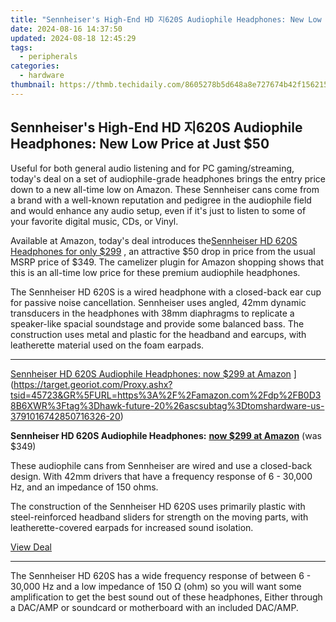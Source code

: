 ```yaml
---
title: "Sennheiser's High-End HD 지620S Audiophile Headphones: New Low Price at Just $50"
date: 2024-08-16 14:37:50
updated: 2024-08-18 12:45:29
tags:
  - peripherals
categories:
  - hardware
thumbnail: https://thmb.techidaily.com/8605278b5d648a8e727674b42f156215fdccc4c56056b931eaef077a91501e84.jpg
---
```


## Sennheiser's High-End HD 지620S Audiophile Headphones: New Low Price at Just $50

Useful for both general audio listening and for PC gaming/streaming, today's deal on a set of audiophile-grade headphones brings the entry price down to a new all-time low on Amazon. These Sennheiser cans come from a brand with a well-known reputation and pedigree in the audiophile field and would enhance any audio setup, even if it's just to listen to some of your favorite digital music, CDs, or Vinyl.

 Available at Amazon, today's deal introduces the[Sennheiser HD 620S Headphones for only $299](https://target.georiot.com/Proxy.ashx?tsid=45723&GR%5FURL=https%3A%2F%2Famazon.com%2Fdp%2FB0D38B6XWR%3Ftag%3Dhawk-future-20%26ascsubtag%3Dtomshardware-us-1443781759745544702-20) , an attractive $50 drop in price from the usual MSRP price of $349\. The camelizer plugin for Amazon shopping shows that this is an all-time low price for these premium audiophile headphones.

 The Sennheiser HD 620S is a wired headphone with a closed-back ear cup for passive noise cancellation. Sennheiser uses angled, 42mm dynamic transducers in the headphones with 38mm diaphragms to replicate a speaker-like spacial soundstage and provide some balanced bass. The construction uses metal and plastic for the headband and earcups, with leatherette material used on the foam earpads.

---

[Sennheiser HD 620S Audiophile Headphones: now $299 at Amazon](https://cdn.mos.cms.futurecdn.net/7xNtKV5JmesM52ApVVXFbF-200-100.png "Sennheiser HD 620S Audiophile Headphones: now $299 at Amazon") ](https://target.georiot.com/Proxy.ashx?tsid=45723&GR%5FURL=https%3A%2F%2Famazon.com%2Fdp%2FB0D38B6XWR%3Ftag%3Dhawk-future-20%26ascsubtag%3Dtomshardware-us-3791016742850716326-20)

**Sennheiser HD 620S Audiophile Headphones:** [**now $299 at Amazon**](https://target.georiot.com/Proxy.ashx?tsid=45723&GR%5FURL=https%3A%2F%2Famazon.com%2Fdp%2FB0D38B6XWR%3Ftag%3Dhawk-future-20%26ascsubtag%3Dtomshardware-us-4599459267027082780-20)  (was $349)  
  
 These audiophile cans from Sennheiser are wired and use a closed-back design. With 42mm drivers that have a frequency response of 6 - 30,000 Hz, and an impedance of 150 ohms.

 The construction of the Sennheiser HD 620S uses primarily plastic with steel-reinforced headband sliders for strength on the moving parts, with leatherette-covered earpads for increased sound isolation.  

[View Deal](https://target.georiot.com/Proxy.ashx?tsid=45723&GR%5FURL=https%3A%2F%2Famazon.com%2Fdp%2FB0D38B6XWR%3Ftag%3Dhawk-future-20%26ascsubtag%3Dtomshardware-us-3791016742850716326-20)

---

 The Sennheiser HD 620S has a wide frequency response of between 6 - 30,000 Hz and a low impedance of 150 Ω (ohm) so you will want some amplification to get the best sound out of these headphones, Either through a DAC/AMP or soundcard or motherboard with an included DAC/AMP.


<ins class="adsbygoogle"
     style="display:block"
     data-ad-format="autorelaxed"
     data-ad-client="ca-pub-7571918770474297"
     data-ad-slot="1223367746"></ins>



<ins class="adsbygoogle"
     style="display:block"
     data-ad-client="ca-pub-7571918770474297"
     data-ad-slot="8358498916"
     data-ad-format="auto"
     data-full-width-responsive="true"></ins>

